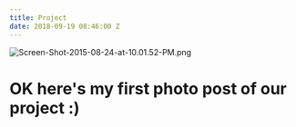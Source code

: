 ```yaml
---
title: Project
date: 2018-09-19 08:46:00 Z
---
```


![Screen-Shot-2015-08-24-at-10.01.52-PM.png](/uploads/Screen-Shot-2015-08-24-at-10.01.52-PM.png)

# OK here's my first photo post of our project :)